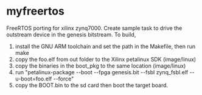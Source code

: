 # myfreertos
FreeRTOS porting for xilinx zynq7000.
Create sample task to drive the outstream device in the genesis bitstream.
To build, 
1. install the GNU ARM toolchain and set the path in the Makefile, then run make
2. copy the foo.elf from out folder to the Xilinx petalinux SDK (image/linux)
3. copy the binaries in the boot_pkg to the same location (image/linux)
4. run "petalinux-package --boot --fpga genesis.bit --fsbl zynq_fsbl.elf --u-boot=foo.elf --force"
5. copy the BOOT.bin to the sd card then boot the target board.
